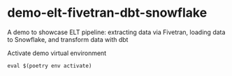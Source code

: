 # demo-elt-fivetran-dbt-snowflake
A demo to showcase ELT pipeline: extracting data via Fivetran, loading data to Snowflake, and transform data with dbt

Activate demo virtual environment
```
eval $(poetry env activate)
```